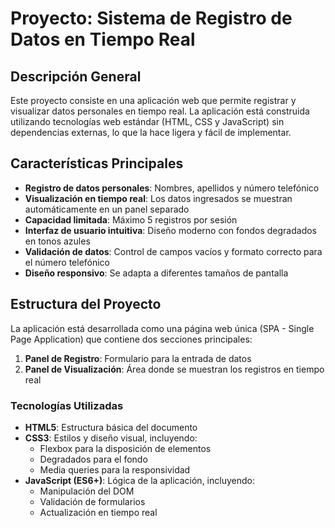 # Proyecto: Sistema de Registro de Datos en Tiempo Real

## Descripción General

Este proyecto consiste en una aplicación web que permite registrar y visualizar datos personales en tiempo real. La aplicación está construida utilizando tecnologías web estándar (HTML, CSS y JavaScript) sin dependencias externas, lo que la hace ligera y fácil de implementar.

## Características Principales

- **Registro de datos personales**: Nombres, apellidos y número telefónico
- **Visualización en tiempo real**: Los datos ingresados se muestran automáticamente en un panel separado
- **Capacidad limitada**: Máximo 5 registros por sesión
- **Interfaz de usuario intuitiva**: Diseño moderno con fondos degradados en tonos azules
- **Validación de datos**: Control de campos vacíos y formato correcto para el número telefónico
- **Diseño responsivo**: Se adapta a diferentes tamaños de pantalla

## Estructura del Proyecto

La aplicación está desarrollada como una página web única (SPA - Single Page Application) que contiene dos secciones principales:

1. **Panel de Registro**: Formulario para la entrada de datos
2. **Panel de Visualización**: Área donde se muestran los registros en tiempo real

### Tecnologías Utilizadas

- **HTML5**: Estructura básica del documento
- **CSS3**: Estilos y diseño visual, incluyendo:
  - Flexbox para la disposición de elementos
  - Degradados para el fondo
  - Media queries para la responsividad
- **JavaScript (ES6+)**: Lógica de la aplicación, incluyendo:
  - Manipulación del DOM
  - Validación de formularios
  - Actualización en tiempo real
